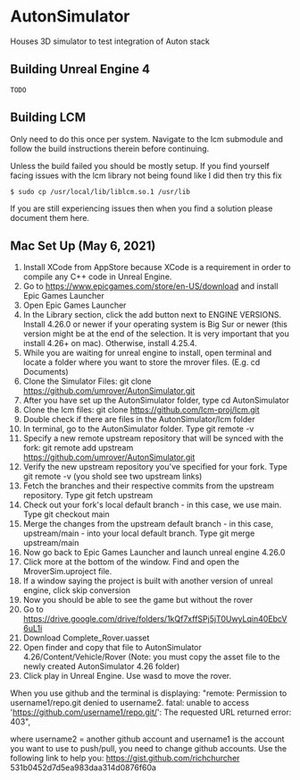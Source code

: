 # AutonSimulator
Houses 3D simulator to test integration of Auton stack

## Building Unreal Engine 4

`TODO`

## Building LCM
Only need to do this once per system. Navigate to the lcm submodule
and follow the build instructions therein before continuing.

Unless the build failed you should be mostly setup. If you find yourself
facing issues with the lcm library not being found like I did then try this fix

`
$ sudo cp /usr/local/lib/liblcm.so.1 /usr/lib
`

If you are still experiencing issues then when you find a solution please document them here.

## Mac Set Up (May 6, 2021)
1. Install XCode from AppStore because XCode is a requirement in order to compile any C++ code in Unreal Engine.
2. Go to https://www.epicgames.com/store/en-US/download and install Epic Games Launcher
3. Open Epic Games Launcher
4. In the Library section, click the add button next to ENGINE VERSIONS. Install 4.26.0 or newer if your operating system is Big Sur or newer (this version might be at the end of the selection. It is very important that you install 4.26+ on mac). Otherwise, install 4.25.4.
5. While you are waiting for unreal engine to install, open terminal and locate a folder where you want to store the mrover files. (E.g. cd Documents)
6. Clone the Simulator Files: git clone https://github.com/umrover/AutonSimulator.git
7. After you have set up the AutonSimulator folder, type cd AutonSimulator 
8. Clone the lcm files: git clone https://github.com/lcm-proj/lcm.git
9. Double check if there are files in the AutonSimulator/lcm folder
10. In terminal, go to the AutonSimulator folder. Type git remote -v
11. Specify a new remote upstream repository that will be synced with the fork: git remote add upstream https://github.com/umrover/AutonSimulator.git
12. Verify the new upstream repository you've specified for your fork. Type git remote -v (you shold see two upstream links)
13. Fetch the branches and their respective commits from the upstream repository. Type git fetch upstream
14. Check out your fork's local default branch - in this case, we use main. Type git checkout main
15. Merge the changes from the upstream default branch - in this case, upstream/main - into your local default branch. Type git merge upstream/main
16. Now go back to Epic Games Launcher and launch unreal engine 4.26.0
17. Click more at the bottom of the window. Find and open the MroverSim.uproject file. 
18. If a window saying the project is built with another version of unreal engine, click skip conversion
19. Now you should be able to see the game but without the rover
20. Go to https://drive.google.com/drive/folders/1kQf7xffSPj5jT0UwyLqin40EbcV6uL1i 
21. Download Complete_Rover.uasset
22. Open finder and copy that file to AutonSimulator 4.26/Content/Vehicle/Rover (Note: you must copy the asset file to the newly created AutonSimulator 4.26 folder)
23. Click play in Unreal Engine. Use wasd to move the rover. 

When you use github and the terminal is displaying:
"remote: Permission to username1/repo.git denied to username2. fatal: unable to access 'https://github.com/username1/repo.git/': The requested URL returned error: 403", 

where username2 = another github account and username1 is the account you want to use to push/pull, you need to change github accounts. Use the following link to help you: 
 https://gist.github.com/richchurcher 531b0452d7d5ea983daa314d0876f60a

